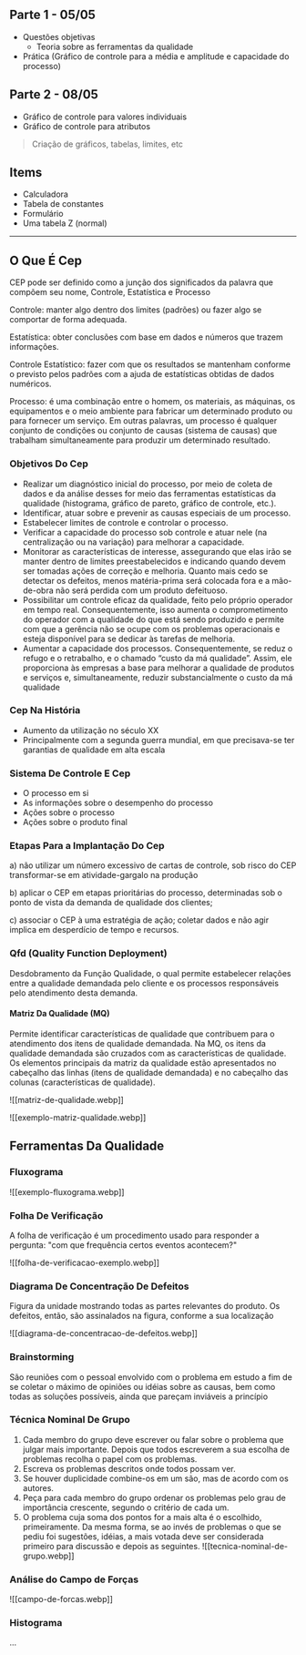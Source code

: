 ## Parte 1 - 05/05

- Questões objetivas
	- Teoria sobre as ferramentas da qualidade
- Prática (Gráfico de controle para a média e amplitude e capacidade do processo)

## Parte 2 - 08/05

- Gráfico de controle para valores individuais
- Gráfico de controle para atributos

> Criação de gráficos, tabelas, limites, etc

## Items

- Calculadora
- Tabela de constantes
- Formulário
- Uma tabela Z (normal)

---

## O Que É Cep

CEP pode ser definido como a junção dos significados da palavra que compõem seu nome, Controle, Estatística e Processo

Controle: manter algo dentro dos limites (padrões) ou fazer algo se comportar de forma adequada.

Estatística: obter conclusões com base em dados e números que trazem informações.

Controle Estatístico: fazer com que os resultados se mantenham conforme o previsto pelos padrões com a ajuda de estatísticas obtidas de dados numéricos.

Processo: é uma combinação entre o homem, os materiais, as máquinas, os equipamentos e o meio ambiente para fabricar um determinado produto ou para fornecer um serviço. Em outras palavras, um processo é qualquer conjunto de condições ou conjunto de causas (sistema de causas) que trabalham simultaneamente para produzir um determinado resultado.

### Objetivos Do Cep

- Realizar um diagnóstico inicial do processo, por meio de coleta de dados e da análise desses for meio das ferramentas estatísticas da qualidade (histograma, gráfico de pareto, gráfico de controle, etc.).
- Identificar, atuar sobre e prevenir as causas especiais de um processo.
- Estabelecer limites de controle e controlar o processo.
- Verificar a capacidade do processo sob controle e atuar nele (na centralização ou na variação) para melhorar a capacidade.
- Monitorar as características de interesse, assegurando que elas irão se manter dentro de limites preestabelecidos e indicando quando devem ser tomadas ações de correção e melhoria. Quanto mais cedo se detectar os defeitos, menos matéria-prima será colocada fora e a mão-de-obra não será perdida com um produto defeituoso.
- Possibilitar um controle eficaz da qualidade, feito pelo próprio operador em tempo real. Consequentemente, isso aumenta o comprometimento do operador com a qualidade do que está sendo produzido e permite com que a gerência não se ocupe com os problemas operacionais e esteja disponível para se dedicar às tarefas de melhoria.
- Aumentar a capacidade dos processos. Consequentemente, se reduz o refugo e o retrabalho, e o chamado “custo da má qualidade”. Assim, ele proporciona às empresas a base para melhorar a qualidade de produtos e serviços e, simultaneamente, reduzir substancialmente o custo da má qualidade

### Cep Na História

- Aumento da utilização no século XX
- Principalmente com a segunda guerra mundial, em que precisava-se ter garantias de qualidade em alta escala

### Sistema De Controle E Cep

- O processo em si
- As informações sobre o desempenho do processo
- Ações sobre o processo
- Ações sobre o produto final

### Etapas Para a Implantação Do Cep

a) não utilizar um número excessivo de cartas de controle, sob risco do CEP transformar-se em atividade-gargalo na produção

b) aplicar o CEP em etapas prioritárias do processo, determinadas sob o ponto de vista da demanda de qualidade dos clientes;

c) associar o CEP à uma estratégia de ação; coletar dados e não agir implica em desperdício de tempo e recursos.

### Qfd (Quality Function Deployment)

Desdobramento da Função Qualidade, o qual permite estabelecer relações entre a qualidade demandada pelo cliente e os processos responsáveis pelo atendimento desta demanda.

#### Matriz Da Qualidade (MQ)

Permite identificar características de qualidade que contribuem para o atendimento dos itens de qualidade demandada. Na MQ, os itens da qualidade demandada são cruzados com as características de qualidade. Os elementos principais da matriz da qualidade estão apresentados no cabeçalho das linhas (itens de qualidade demandada) e no cabeçalho das colunas (características de qualidade).

![[matriz-de-qualidade.webp]]

![[exemplo-matriz-qualidade.webp]]

## Ferramentas Da Qualidade

### Fluxograma

![[exemplo-fluxograma.webp]]

### Folha De Verificação

A folha de verificação é um procedimento usado para responder a pergunta: "com que frequência certos eventos acontecem?"

![[folha-de-verificacao-exemplo.webp]]

### Diagrama De Concentração De Defeitos

Figura da unidade mostrando todas as partes relevantes do produto. Os defeitos, então, são assinalados na figura, conforme a sua localização

![[diagrama-de-concentracao-de-defeitos.webp]]

### Brainstorming

São reuniões com o pessoal envolvido com o problema em estudo a fim de se coletar o máximo de opiniões ou idéias sobre as causas, bem como todas as soluções possíveis, ainda que pareçam inviáveis a princípio

### Técnica Nominal De Grupo

1. Cada membro do grupo deve escrever ou falar sobre o problema que julgar mais
importante. Depois que todos escreverem a sua escolha de problemas recolha o papel
com os problemas.
2. Escreva os problemas descritos onde todos possam ver.
3. Se houver duplicidade combine-os em um são, mas de acordo com os autores.
4. Peça para cada membro do grupo ordenar os problemas pelo grau de importância
crescente, segundo o critério de cada um.
5. O problema cuja soma dos pontos for a mais alta é o escolhido, primeiramente. Da
mesma forma, se ao invés de problemas o que se pediu foi sugestões, idéias, a mais
votada deve ser considerada primeiro para discussão e depois as seguintes.
![[tecnica-nominal-de-grupo.webp]]
### Análise do Campo de Forças

![[campo-de-forcas.webp]]
### Histograma

...
